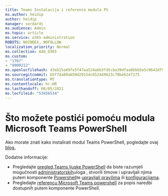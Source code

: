 ```yaml
---
title: Teams Instalacija i referenca modula PS
ms.author: heidip
author: heidip
manager: serdards
ms.audience: Admin
ms.topic: article
ms.service: o365-administration
ROBOTS: NOINDEX, NOFOLLOW
localization_priority: Normal
ms.collection: Adm_O365
ms.custom:
- "1787"
- "9000212"
ms.openlocfilehash: 43eb15a49fe5f47aa524a6b3fd5cba39dfaa0bbb5e5c0643df90ae37b33dd1f4
ms.sourcegitcommit: b5f7da89a650d2915dc652449623c78be6247175
ms.translationtype: MT
ms.contentlocale: hr-HR
ms.lasthandoff: 08/05/2021
ms.locfileid: "53956534"
---
```

# <a name="what-you-can-accomplish-with-microsoft-teams-powershell-module"></a>Što možete postići pomoću modula Microsoft Teams PowerShell

Ako morate znati kako instalirati modul Teams PowerShell, pogledajte ovaj [blog.](https://blogs.technet.microsoft.com/skypehybridguy/2017/11/07/microsoft-teams-powershell-support/)

Dodatne informacije:

- Pregledajte [pregled Teams ljuske PowerShell](https://docs.microsoft.com/MicrosoftTeams/teams-powershell-overview) da biste razumjeli mogućnosti [administratorskih](https://docs.microsoft.com/MicrosoftTeams/using-admin-roles)uloga , stvorili timove i upravljali njima putem komponente [Powershell](https://docs.microsoft.com/MicrosoftTeams/teams-powershell-overview#creating-and-managing-teams-via-powershell)te [upravljali pravilima](https://docs.microsoft.com/MicrosoftTeams/teams-powershell-overview#managing-policies-via-powershell) ili [konfiguracijama](https://docs.microsoft.com/MicrosoftTeams/teams-powershell-overview#managing-configurations-via-powershell). 
- Pregledajte [referencu Microsoft Teams powershell](https://docs.microsoft.com/powershell/module/teams/?view=teams-ps) za popis naredbi dostupnih putem komponente PowerShell. 
